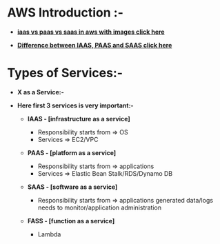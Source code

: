 # AWS Introduction :-


- **[iaas vs paas vs saas in aws with images click here](https://www.google.com/search?q=iaas+vs+paas+vs+saas+in+aws+with+images&client=firefox-b-d&ei=aqwQY6rqEIKpz7sP5su6gAE&oq=iaas+vs+paas+vs+saas+in+aws+with+ima&gs_lcp=Cgdnd3Mtd2l6EAEYADIHCCEQoAEQCjIHCCEQoAEQCjoKCAAQRxDWBBCwAzoGCAAQHhAWOgUIABCGAzoECAAQDToICCEQHhAWEB06BQghEKABSgQIQRgASgQIRhgAUNYBWL8PYPUfaAFwAXgAgAG6AYgBkwmSAQMwLjmYAQCgAQHIAQjAAQE&sclient=gws-wiz#imgrc=6NrFchbkAr448M)**


- **[Difference between IAAS, PAAS and SAAS click here](https://www.geeksforgeeks.org/difference-between-iaas-paas-and-saas/)**



# Types of Services:-

- **X as a Service:-**

- **Here first 3 services is very important:-** 

    - **IAAS - [infrastructure as a service]** 
      * Responsibility starts from => OS
      * Services => EC2/VPC

    - **PAAS - [platform as a service]**
      * Responsibility starts from => applications
      * Services => Elastic Bean Stalk/RDS/Dynamo DB

    - **SAAS - [software as a service]**
       * Responsibility starts from => applications generated data/logs
       needs to monitor/application administration 

    - **FASS - [function as a service]**
      - Lambda

     




